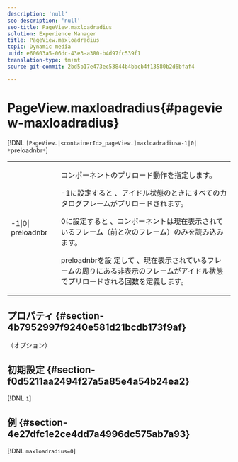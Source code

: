 ```yaml
---
description: 'null'
seo-description: 'null'
seo-title: PageView.maxloadradius
solution: Experience Manager
title: PageView.maxloadradius
topic: Dynamic media
uuid: e60603a5-06dc-43e3-a380-b4d97fc539f1
translation-type: tm+mt
source-git-commit: 2bd5b17e473ec53844b4bbcb4f13580b2d6bfaf4

---
```



# PageView.maxloadradius{#pageview-maxloadradius}

[!DNL `[PageView.|<containerId>_pageView.]maxloadradius=-1|0| *`preloadnbr`*`]

<table id="table_985ADD6C9BD04C629A84C9C625CCCFEB"> 
 <tbody> 
  <tr> 
   <td colname="col1"> <p><span class="codeph">-1|0|<span class="varname"> preloadnbr</span></span> </p> </td> 
   <td colname="col2"> <p>コンポーネントのプリロード動作を指定します。 </p> <p>-1に設定すると <span class="codeph"></span> 、アイドル状態のときにすべてのカタログフレームがプリロードされます。 </p> <p> 0に設定すると <span class="codeph"></span> 、コンポーネントは現在表示されているフレーム（前と次のフレーム）のみを読み込みます。 </p> <p>preloadnbrを設 <span class="codeph"><span class="varname"> 定して</span></span> 、現在表示されているフレームの周りにある非表示のフレームがアイドル状態でプリロードされる回数を定義します。 </p> </td> 
  </tr> 
 </tbody> 
</table>

## プロパティ {#section-4b7952997f9240e581d21bcdb173f9af}

（オプション）

## 初期設定 {#section-f0d5211aa2494f27a5a85e4a54b24ea2}

[!DNL `1`]

## 例 {#section-4e27dfc1e2ce4dd7a4996dc575ab7a93}

[!DNL `maxloadradius=0`]
